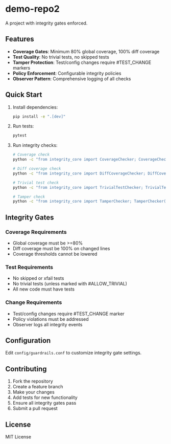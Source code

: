 # demo-repo2

A project with integrity gates enforced.

## Features

- **Coverage Gates**: Minimum 80% global coverage, 100% diff coverage
- **Test Quality**: No trivial tests, no skipped tests
- **Tamper Protection**: Test/config changes require #TEST_CHANGE markers
- **Policy Enforcement**: Configurable integrity policies
- **Observer Pattern**: Comprehensive logging of all checks

## Quick Start

1. Install dependencies:
   ```bash
   pip install -e ".[dev]"
   ```

2. Run tests:
   ```bash
   pytest
   ```

3. Run integrity checks:
   ```bash
   # Coverage check
   python -c "from integrity_core import CoverageChecker; CoverageChecker().check()"
   
   # Diff coverage check
   python -c "from integrity_core import DiffCoverageChecker; DiffCoverageChecker().check()"
   
   # Trivial test check
   python -c "from integrity_core import TrivialTestChecker; TrivialTestChecker().check()"
   
   # Tamper check
   python -c "from integrity_core import TamperChecker; TamperChecker().check()"
   ```

## Integrity Gates

### Coverage Requirements
- Global coverage must be >=80%
- Diff coverage must be 100% on changed lines
- Coverage thresholds cannot be lowered

### Test Requirements
- No skipped or xfail tests
- No trivial tests (unless marked with #ALLOW_TRIVIAL)
- All new code must have tests

### Change Requirements
- Test/config changes require #TEST_CHANGE marker
- Policy violations must be addressed
- Observer logs all integrity events

## Configuration

Edit `config/guardrails.conf` to customize integrity gate settings.

## Contributing

1. Fork the repository
2. Create a feature branch
3. Make your changes
4. Add tests for new functionality
5. Ensure all integrity gates pass
6. Submit a pull request

## License

MIT License
